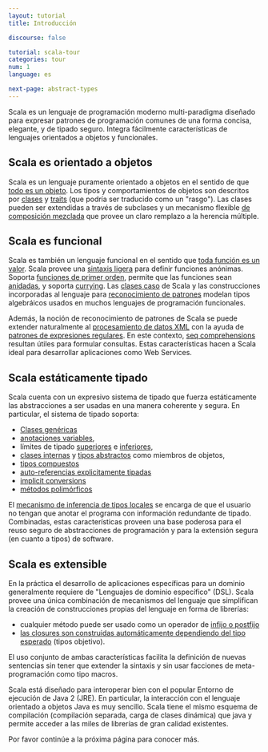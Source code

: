 ```yaml
---
layout: tutorial
title: Introducción

discourse: false

tutorial: scala-tour
categories: tour
num: 1
language: es

next-page: abstract-types
---
```


Scala es un lenguaje de programación moderno multi-paradigma diseñado para expresar patrones de programación comunes de una forma concisa, elegante, y de tipado seguro. Integra fácilmente características de lenguajes orientados a objetos y funcionales.

## Scala es orientado a objetos ##
Scala es un lenguaje puramente orientado a objetos en el sentido de que [todo es un objeto](unified_types.html). Los tipos y comportamientos de objetos son descritos por [clases](classes.html) y [traits](traits.html) (que podría ser traducido como un "rasgo"). Las clases pueden ser extendidas a través de subclases y un mecanismo flexible [de composición mezclada](mixin-class-composition.html) que provee un claro remplazo a la herencia múltiple.

## Scala es funcional ##
Scala es también un lenguaje funcional en el sentido que [toda función es un valor](unified_types.html). Scala provee una [sintaxis ligera](anonymous-function-syntax.html) para definir funciones anónimas. Soporta [funciones de primer orden](higher-order-functions.html), permite que las funciones sean [anidadas](nested-functions.html), y soporta [currying](currying.html). Las [clases caso](case-classes.html) de Scala y las construcciones incorporadas al lenguaje para [reconocimiento de patrones](pattern-matching.html) modelan tipos algebráicos usados en muchos lenguajes de programación funcionales.

Además, la noción de reconocimiento de patrones de Scala se puede extender naturalmente al [procesamiento de datos XML](xml-processing.html) con la ayuda de [patrones de expresiones regulares](regular-expression-patterns.html). En este contexto, [seq comprehensions](sequence-comprehensions.html) resultan útiles para formular consultas. Estas características hacen a Scala ideal para desarrollar aplicaciones como Web Services.

## Scala estáticamente tipado ##
Scala cuenta con un expresivo sistema de tipado que fuerza estáticamente las abstracciones a ser usadas en una manera coherente y segura. En particular, el sistema de tipado soporta:
* [Clases genéricas](generic-classes.html)
* [anotaciones variables](variances.html),
* límites de tipado [superiores](upper-type-bounds.html) e [inferiores](lower-type-bounds.html),
* [clases internas](inner-classes.html) y [tipos abstractos](abstract-types.html) como miembros de objetos,
* [tipos compuestos](compound-types.html)
* [auto-referencias explicitamente tipadas](explicitly-typed-self-references.html)
* [implicit conversions](implicit-conversions.html)
* [métodos polimórficos](polymorphic-methods.html)

El [mecanismo de inferencia de tipos locales](local-type-inference.html) se encarga de que el usuario no tengan que anotar el programa con información redundante de tipado. Combinadas, estas características proveen una base poderosa para el reuso seguro de abstracciones de programación y para la extensión segura (en cuanto a tipos) de software.

## Scala es extensible ##

En la práctica el desarrollo de aplicaciones específicas para un dominio generalmente requiere de "Lenguajes de dominio específico" (DSL). Scala provee una única combinación de mecanismos del lenguaje que simplifican la creación de construcciones propias del lenguaje en forma de librerías:
* cualquier método puede ser usado como un operador de [infijo o postfijo](operators.html)
* [las closures son construidas automáticamente dependiendo del tipo esperado](automatic-closures.html) (tipos objetivo).

El uso conjunto de ambas características facilita la definición de nuevas sentencias sin tener que extender la sintaxis y sin usar facciones de meta-programación como tipo macros.

Scala está diseñado para interoperar bien con el popular Entorno de ejecución de Java 2 (JRE). En particular, la interacción con el lenguaje orientado a objetos Java es muy sencillo. Scala tiene el mismo esquema de compilación (compilación separada, carga de clases dinámica) que java y permite acceder a las miles de librerías de gran calidad existentes.

Por favor continúe a la próxima página para conocer más.
